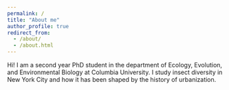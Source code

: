 ```yaml
---
permalink: /
title: "About me"
author_profile: true
redirect_from: 
  - /about/
  - /about.html
---
```


Hi! I am a second year PhD student in the department of Ecology, Evolution, and Environmental Biology at Columbia University. I study insect diversity in New York City and how it has been shaped by the history of urbanization.
